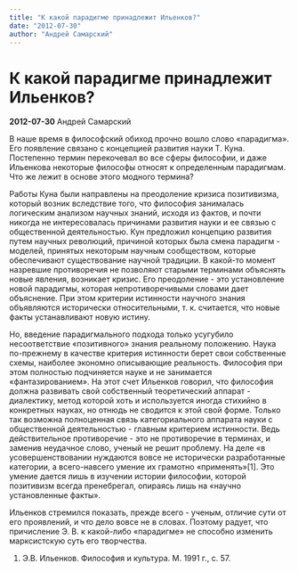 ```yaml
---
title: "К какой парадигме принадлежит Ильенков?"
date: "2012-07-30"
author: "Андрей Самарский"
---
```


# К какой парадигме принадлежит Ильенков?

**2012-07-30** Андрей Самарский

В наше время в философский обиход прочно вошло слово «парадигма». Его появление связано с концепцией развития науки Т. Куна. Постепенно термин перекочевал во все сферы философии, и даже Ильенкова некоторые философы относят к определенным парадигмам. Что же лежит в основе этого модного термина?

Работы Куна были направлены на преодоление кризиса позитивизма, который возник вследствие того, что философия занималась логическим анализом научных знаний, исходя из фактов, и почти никогда не интересовалась причинами развития науки и ее связью с общественной деятельностью. Кун предложил концепцию развития путем научных революций, причиной которых была смена парадигм - моделей, принятых некоторым научным сообществом, которые обеспечивают существование научной традиции. В какой-то момент назревшие противоречия не позволяют старыми терминами объяснять новые явления, возникает кризис. Его преодоление - это установление новой парадигмы, которая непротиворечивыми словами дает объяснение. При этом критерии истинности научного знания объявляются исторически относительными, т. к. считается, что новые факты устанавливают новую истину.

Но, введение парадигмального подхода только усугубило несоответствие «позитивного» знания реальному положению. Наука по-прежнему в качестве критерия истинности берет свои собственные схемы, наиболее экономно описывающие реальность. Философия при этом полностью подчиняется науке и не занимается «фантазированием». На этот счет Ильенков говорил, что философия должна развивать свой собственный теоретический аппарат - диалектику, метод которой хоть и используется иногда стихийно в конкретных науках, но отнюдь не сводится к этой свой форме. Только так возможна полноценная связь категориального аппарата науки с общественной деятельностью - главным критерием истинности. Ведь действительное противоречие - это не противоречие в терминах, и заменив неудачное слово, ученый не решит проблему. На деле «в усовершенствовании нуждаются вовсе не исторически разработанные категории, а всего-навсего умение их грамотно «применять»[1]. Это умение дается лишь в изучении истории философии, которой позитивизм всегда пренебрегал, опираясь лишь на «научно установленные факты».

Ильенков стремился показать, прежде всего - ученым, отличие сути от его проявлений, и что дело вовсе не в словах. Поэтому радует, что причисление Э. В. к какой-либо «парадигме» не способно изменить марксистскую суть его творчества.

1. Э.В. Ильенков. Философия и культура. М. 1991 г., с. 57.
